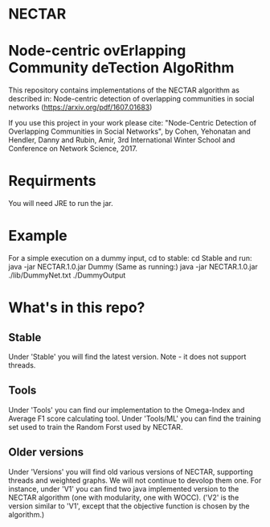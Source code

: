 # NECTAR
# Node-centric ovErlapping Community deTection AlgoRithm

This repository contains implementations of the NECTAR algorithm as described in: Node-centric detection of overlapping communities in social networks (https://arxiv.org/pdf/1607.01683)

If you use this project in your work please cite: 
    "Node-Centric Detection of Overlapping Communities in Social Networks",
    by Cohen, Yehonatan and Hendler, Danny and Rubin, Amir,
    3rd International Winter School and Conference on Network Science, 
    2017.

# Requirments
You will need JRE to run the jar.

# Example
For a simple execution on a dummy input, cd to stable:
    cd Stable
and run:
    java -jar NECTAR.1.0.jar Dummy
(Same as running:)
	java -jar NECTAR.1.0.jar ./lib/DummyNet.txt ./DummyOutput

# What's in this repo?

## Stable
Under 'Stable' you will find the latest version. Note - it does not support threads.


## Tools
Under 'Tools' you can find our implementation to the Omega-Index and Average F1 score calculating tool. 
Under 'Tools/ML' you can find the training set used to train the Random Forst used by NECTAR.

## Older versions
Under 'Versions' you will find old various versions of NECTAR, supporting threads and weighted graphs. 
We will not continue to devolop them one.
For instance, under 'V1' you can find two java implemented version to the NECTAR algorithm (one with modularity, one with WOCC).
('V2' is the version similar to 'V1', except that the objective function is chosen by the algorithm.)
